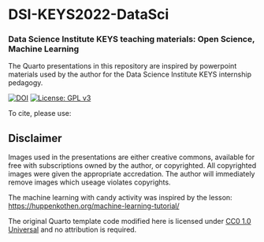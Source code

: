 # DSI-KEYS2022-DataSci
### Data Science Institute KEYS teaching materials: Open Science, Machine Learning

The Quarto presentations in this repository are inspired by powerpoint materials used by the author for the Data Science Institute KEYS internship pedagogy. 

[![DOI](https://zenodo.org/badge/528523229.svg)](https://zenodo.org/badge/latestdoi/528523229) [![License: GPL v3](https://img.shields.io/badge/License-GPLv3-blue.svg)](https://www.gnu.org/licenses/gpl-3.0)

To cite, please use: 


## Disclaimer
Images used in the presentations are either creative commons, available for free with subscriptions owned by the author, or copyrighted. All copyrighted images were given the appropriate accredation. The author will immediately remove images which useage violates copyrights.

The machine learning with candy activity was inspired by the lesson: 
https://huppenkothen.org/machine-learning-tutorial/ 

The original Quarto template code modified here is licensed under [CC0 1.0 Universal](https://creativecommons.org/publicdomain/zero/1.0/) and no attribution is required. 
